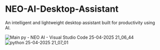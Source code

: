 # NEO-AI-Desktop-Assistant
An intelligent and lightweight desktop assistant built for productivity using AI.

![Main py - NEO AI - Visual Studio Code 25-04-2025 21_06_44](https://github.com/user-attachments/assets/9ab759f2-c0af-41e8-a496-159db5ec620c)
![python 25-04-2025 21_07_01](https://github.com/user-attachments/assets/edb74e7b-c4e5-403f-a140-70b1ed3607b7)
